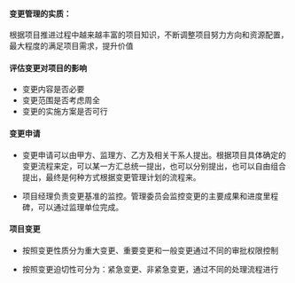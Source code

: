 #### 变更管理的实质：

根据项目推进过程中越来越丰富的项目知识，不断调整项目努力方向和资源配置，最大程度的满足项目需求，提升价值

#### 评估变更对项目的影响

- 变更内容是否必要
- 变更范围是否考虑周全
- 变更的实施方案是否可行

#### 变更申请

- 变更申请可以由甲方、监理方、乙方及相关干系人提出。根据项目具体确定的变更流程来定，可以某一方汇总统一提出，也可以分别提出，也可以自由组合提出，最终是何种方式根据变更管理计划的流程来。

- 项目经理负责变更基准的监控。管理委员会监控变更的主要成果和进度里程碑，可以通过监理单位完成。



#### 项目变更

- 按照变更性质分为重大变更、重要变更和一般变更通过不同的审批权限控制

- 按照变更迫切性可分为：紧急变更、非紧急变更，通过不同的处理流程进行